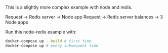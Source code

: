 This is a slightly more complex example with node and redis.

Request -> Redis server -> Node app
Request -> Redis server balances -> 3 Node apps

Run this node-redis example with:

```sh
docker-compose up --build # first time
docker-compose up # every subsequent time
```
